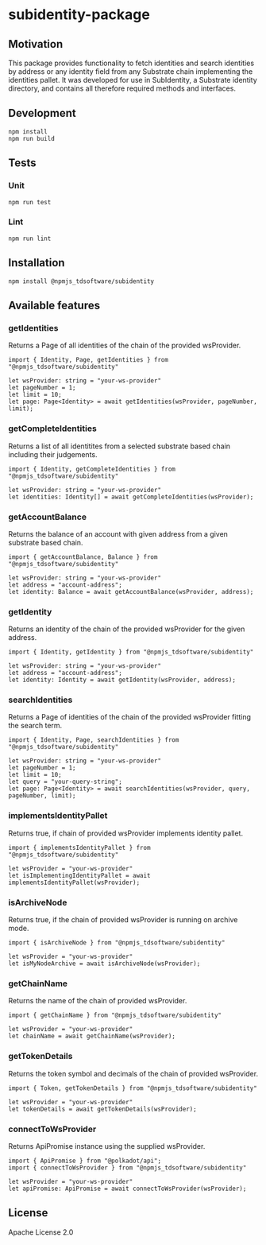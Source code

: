 # subidentity-package
## Motivation
This package provides functionality to fetch identities and search identities by address or any identity field from any Substrate chain implementing the identities pallet. It was developed for use in SubIdentity, a Substrate identity directory, and contains all therefore required methods and interfaces.
## Development
```
npm install
npm run build
```

## Tests
### Unit
```
npm run test
```
### Lint
```
npm run lint
```
## Installation
```
npm install @npmjs_tdsoftware/subidentity
```
## Available features

### getIdentities
Returns a Page of all identities of the chain of the provided wsProvider.

```
import { Identity, Page, getIdentities } from "@npmjs_tdsoftware/subidentity"

let wsProvider: string = "your-ws-provider"
let pageNumber = 1;
let limit = 10;
let page: Page<Identity> = await getIdentities(wsProvider, pageNumber, limit);
```

### getCompleteIdentities
Returns a list of all identitites from a selected substrate based chain including their judgements.

```
import { Identity, getCompleteIdentities } from "@npmjs_tdsoftware/subidentity"

let wsProvider: string = "your-ws-provider"
let identities: Identity[] = await getCompleteIdentities(wsProvider);
```

### getAccountBalance
Returns the balance of an account with given address from a given substrate based chain.

```
import { getAccountBalance, Balance } from "@npmjs_tdsoftware/subidentity"

let wsProvider: string = "your-ws-provider"
let address = "account-address";
let identity: Balance = await getAccountBalance(wsProvider, address);
```

### getIdentity
Returns an identity of the chain of the provided wsProvider for the given address.

```
import { Identity, getIdentity } from "@npmjs_tdsoftware/subidentity"

let wsProvider: string = "your-ws-provider"
let address = "account-address";
let identity: Identity = await getIdentity(wsProvider, address);
```

### searchIdentities
Returns a Page of identities of the chain of the provided wsProvider fitting the search term.

```
import { Identity, Page, searchIdentities } from "@npmjs_tdsoftware/subidentity"

let wsProvider: string = "your-ws-provider"
let pageNumber = 1;
let limit = 10;
let query = "your-query-string";
let page: Page<Identity> = await searchIdentities(wsProvider, query, pageNumber, limit);
```

### implementsIdentityPallet
Returns true, if chain of provided wsProvider implements identity pallet.

```
import { implementsIdentityPallet } from "@npmjs_tdsoftware/subidentity"

let wsProvider = "your-ws-provider"
let isImplementingIdentityPallet = await implementsIdentityPallet(wsProvider);
```

### isArchiveNode
Returns true, if the chain of provided wsProvider is running on archive mode.

```
import { isArchiveNode } from "@npmjs_tdsoftware/subidentity"

let wsProvider = "your-ws-provider"
let isMyNodeArchive = await isArchiveNode(wsProvider);
```

### getChainName
Returns the name of the chain of provided wsProvider.

```
import { getChainName } from "@npmjs_tdsoftware/subidentity"

let wsProvider = "your-ws-provider"
let chainName = await getChainName(wsProvider);
```

### getTokenDetails
Returns the token symbol and decimals of the chain of provided wsProvider.

```
import { Token, getTokenDetails } from "@npmjs_tdsoftware/subidentity"

let wsProvider = "your-ws-provider"
let tokenDetails = await getTokenDetails(wsProvider);
```

### connectToWsProvider
Returns ApiPromise instance using the supplied wsProvider.

```
import { ApiPromise } from "@polkadot/api";
import { connectToWsProvider } from "@npmjs_tdsoftware/subidentity"

let wsProvider = "your-ws-provider"
let apiPromise: ApiPromise = await connectToWsProvider(wsProvider);
```

## License
Apache License 2.0